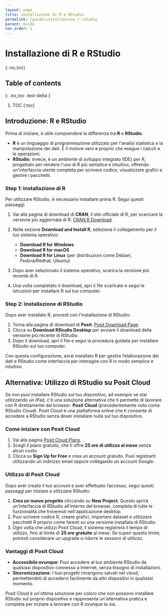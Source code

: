 ```yaml
---
layout: page
title: Installazione di R e RStudio
permalink: /guide/installazione_r_rstudio
parent: Guide
nav_order: 1
---
```


# Installazione di R e RStudio
{:.no_toc}

## Table of contents
{: .no_toc .text-delta }

1. TOC
{:toc}

## Introduzione: R e RStudio

Prima di iniziare, è utile comprendere la differenza tra **R** e **RStudio**. 

- **R** è un linguaggio di programmazione utilizzato per l'analisi statistica e la manipolazione dei dati. È il motore vero e proprio che esegue i calcoli e le operazioni.
- **RStudio**, invece, è un ambiente di sviluppo integrato (IDE) per R, progettato per rendere l'uso di R più semplice e intuitivo, offrendo un'interfaccia utente completa per scrivere codice, visualizzare grafici e gestire i pacchetti.

### Step 1: Installazione di R

Per utilizzare RStudio, è necessario installare prima R. Segui questi passaggi:

1. Vai alla pagina di download di **CRAN**, il sito ufficiale di R, per scaricare la versione più aggiornata di R: [CRAN R Download](https://posit.co/download/rstudio-desktop/).
2. Nella sezione **Download and Install R**, seleziona il collegamento per il tuo sistema operativo:
   - **Download R for Windows**
   - **Download R for macOS**
   - **Download R for Linux** (per distribuzioni come Debian, Fedora/Redhat, Ubuntu)

3. Dopo aver selezionato il sistema operativo, scarica la versione più recente di R.
4. Una volta completato il download, apri il file scaricato e segui le istruzioni per installare R sul tuo computer.

### Step 2: Installazione di RStudio

Dopo aver installato R, procedi con l'installazione di RStudio:

1. Torna alla pagina di download di **Posit**: [Posit Download Page](https://posit.co/download/rstudio-desktop/).
2. Clicca su **Download RStudio Desktop** per avviare il download della versione più recente di RStudio.
3. Dopo il download, apri il file e segui la procedura guidata per installare RStudio sul tuo computer.

Con questa configurazione, avrai installato R per gestire l’elaborazione dei dati e RStudio come interfaccia per interagire con R in modo semplice e intuitivo.


## Alternativa: Utilizzo di RStudio su Posit Cloud

Se non puoi installare RStudio sul tuo dispositivo, ad esempio se stai utilizzando un iPad, c'è una soluzione alternativa che ti permette di lavorare con R direttamente dal browser: **Posit Cloud** (precedentemente noto come RStudio Cloud). Posit Cloud è una piattaforma online che ti consente di accedere a RStudio senza dover installare nulla sul tuo dispositivo. 

### Come iniziare con Posit Cloud

1. Vai alla pagina [Posit Cloud Plans](https://posit.cloud/plans).
2. Scegli il piano gratuito, che ti offre **25 ore di utilizzo al mese** senza alcun costo.
3. Clicca su **Sign Up for Free** e crea un account gratuito. Puoi registrarti utilizzando un indirizzo email oppure collegando un account Google.

### Utilizzo di Posit Cloud

Dopo aver creato il tuo account e aver effettuato l’accesso, segui questi passaggi per iniziare a utilizzare RStudio:

1. **Crea un nuovo progetto** cliccando su **New Project**. Questo aprirà un’interfaccia di RStudio all'interno del browser, completa di tutte le funzionalità che troveresti nell'applicazione desktop.
2. Puoi scrivere codice R, creare grafici, importare dataset e utilizzare pacchetti R proprio come faresti su una versione installata di RStudio.
3. Ogni volta che utilizzi Posit Cloud, il sistema registrerà il tempo di utilizzo, fino al limite di **25 ore gratuite** al mese. Se superi questo limite, potresti considerare un upgrade o ridurre le sessioni di utilizzo.

### Vantaggi di Posit Cloud

- **Accessibile ovunque**: Puoi accedere al tuo ambiente RStudio da qualsiasi dispositivo connesso a Internet, senza bisogno di installazioni.
- **Sincronizzazione**: I tuoi progetti rimangono salvati nel cloud, permettendoti di accedervi facilmente da altri dispositivi in qualsiasi momento.

Posit Cloud è un'ottima soluzione per coloro che non possono installare RStudio sul proprio dispositivo e rappresenta un'alternativa pratica e completa per iniziare a lavorare con R ovunque tu sia.